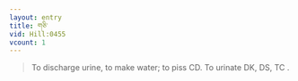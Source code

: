 ```yaml
---
layout: entry
title: གཅི་
vid: Hill:0455
vcount: 1
---
```

> To discharge urine, to make water; to piss CD\. To urinate DK, DS, TC \.


